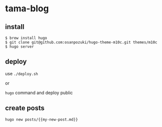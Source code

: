 # tama-blog

## install
```
$ brew install hugo
$ git clone git@github.com:osanpozuki/hugo-theme-m10c.git themes/m10c
$ hugo server
```

## deploy

use `./deploy.sh`

or

`hugo` command and deploy public

## create posts

```
hugo new posts/{{my-new-post.md}}
```